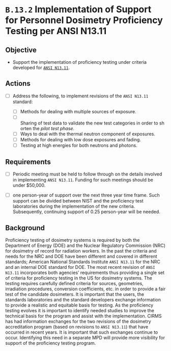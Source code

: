 # `B.13.2` Implementation of Support for Personnel Dosimetry Proficiency Testing per ANSI N13.11

## Objective

- Support the implementation of proficiency testing under criteria developed
for [`ANSI N13.11`](https://global.ihs.com/doc_detail.cfm?&document_name=ANSI%2FHPS%20N13%2E1).

## Actions

- [ ] Address the following, to implement revisions of the `ANSI N13.11` standard:

  - [ ] Methods for dealing with multiple sources of exposure.
  - [ ] Sharing of test data to validate the new test categories in order to shorten the *pilot test phase.*
  - [ ] Ways to deal with the thermal neutron component of exposures.
  - [ ] Methods for dealing with low dose exposures and fading.
  - [ ] Testing at high energies for both neutrons and photons.

## Requirements

- [ ] Periodic meeting must be held to follow through on the details involved
in implementing `ANSI N13.11`. Funding for such meetings should be under $50,000.

- [ ] one person-year of support over the next three year time frame. Such
support can be divided between NIST and the proficiency test laboratories
during the implementation of the new criteria. Subsequently, continuing support
of 0.25 person-year will be needed.

## Background

Proficiency testing of dosimetry systems is required by both the Department of
Energy (DOE) and the Nuclear Regulatory Commission (NRC) for dosimetry of
record for radiation workers. In the past the criteria and needs for the NRC
and DOE have been different and covered in different standards; American
National Standards Institute `ANSI N13.11` for the NRC and an internal DOE
standard for DOE. The most recent revision of `ANSI N13.11`  incorporates both
agencies’ requirements thus providing a single set of criteria for proficiency
testing in the US for dosimetry systems. The testing requires carefully defined
criteria for sources, geometries, irradiation procedures, conversion
coefficients, etc. in order to provide a fair test of the candidate dosimeters.
It is important that the users, the standards laboratories and the standard
developers exchange information to provide a realistic and equitable basis for
testing. As the proficiency testing evolves it is important to identify needed
studies to improve the technical basis for the program and assist with the
implementation. CIRMS has had information exchanges for the two revisions of
the dosimetry accreditation program (based on revisions to `ANSI N13.11`) that
have occurred in recent years. It is important that such exchanges continue to
occur. Identifying this need in a separate MPD will provide more visibility for
support of the proficiency testing program.

